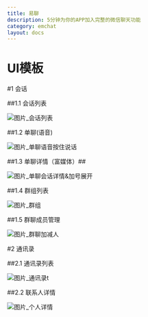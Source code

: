 ```yaml
---
title: 易聊
description: 5分钟为你的APP加入完整的微信聊天功能
category: emchat
layout: docs
---
```


# UI模板

#1 会话


##1.1 会话列表


![图片_会话列表](./chatlist.png)


##1.2 单聊(语音)

![图片_单聊语音按住说话](./chattalk.png)


##1.3 单聊详情（富媒体）##


![图片_单聊会话详情&加号展开](./chatdetail.png)


##1.4 群组列表


![图片_群组](./groupchat.png)

##1.5 群聊成员管理


![图片_群聊加减人](./groupdetails.png)



#2 通讯录

##2.1 通讯录列表


![图片_通讯录t](./addresslist.png)


##2.2 联系人详情



![图片_个人详情](./persondetail.png)



